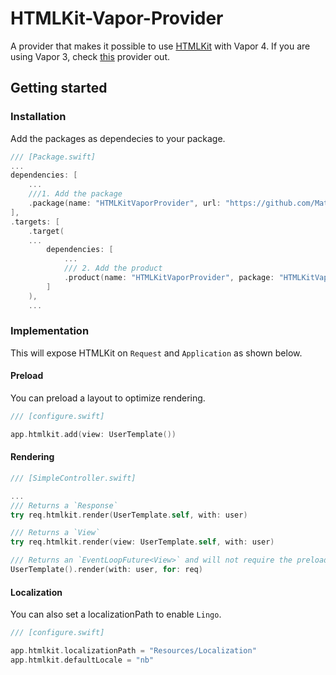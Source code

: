 # HTMLKit-Vapor-Provider

A provider that makes it possible to use [HTMLKit](https://github.com/vapor-community/HTMLKit) with Vapor 4. If you are using Vapor 3, check [this](https://github.com/MatsMoll/htmlkit-vapor-3-provider) provider out.

## Getting started

### Installation

Add the packages as dependecies to your package.

```swift
/// [Package.swift]
...
dependencies: [
    ...
    ///1. Add the package
    .package(name: "HTMLKitVaporProvider", url: "https://github.com/MatsMoll/htmlkit-vapor-provider.git", from: "1.2.0")
],
.targets: [
    .target(
    ...
        dependencies: [
            ...
            /// 2. Add the product
            .product(name: "HTMLKitVaporProvider", package: "HTMLKitVaporProvider")
        ]
    ),
    ...
```

### Implementation

This will expose HTMLKit on `Request` and `Application` as shown below.

#### Preload

You can preload a layout to optimize rendering.

```swift
/// [configure.swift]

app.htmlkit.add(view: UserTemplate())
```

#### Rendering

```swift
/// [SimpleController.swift]

...
/// Returns a `Response`
try req.htmlkit.render(UserTemplate.self, with: user)

/// Returns a `View`
try req.htmlkit.render(view: UserTemplate.self, with: user)

/// Returns an `EventLoopFuture<View>` and will not require the preload
UserTemplate().render(with: user, for: req)
```

#### Localization

You can also set a localizationPath to enable `Lingo`.

```swift
/// [configure.swift]

app.htmlkit.localizationPath = "Resources/Localization"
app.htmlkit.defaultLocale = "nb"
```
